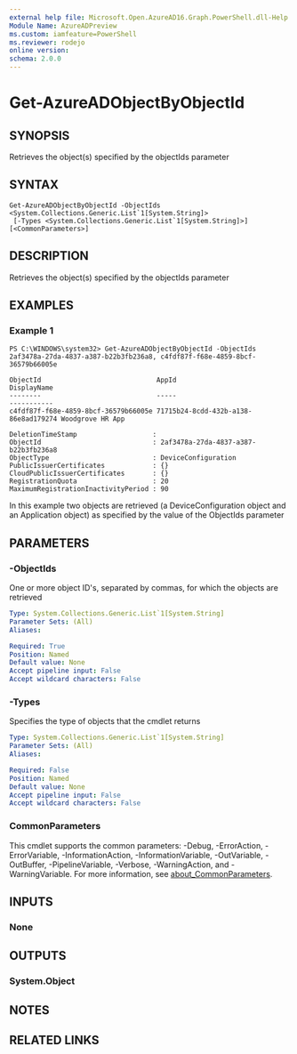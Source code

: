 ```yaml
---
external help file: Microsoft.Open.AzureAD16.Graph.PowerShell.dll-Help.xml
Module Name: AzureADPreview
ms.custom: iamfeature=PowerShell
ms.reviewer: rodejo
online version:
schema: 2.0.0
---
```


# Get-AzureADObjectByObjectId

## SYNOPSIS
Retrieves the object(s) specified by the objectIds parameter 

## SYNTAX

```
Get-AzureADObjectByObjectId -ObjectIds <System.Collections.Generic.List`1[System.String]>
 [-Types <System.Collections.Generic.List`1[System.String]>] [<CommonParameters>]
```

## DESCRIPTION
Retrieves the object(s) specified by the objectIds parameter

## EXAMPLES

### Example 1
```
PS C:\WINDOWS\system32> Get-AzureADObjectByObjectId -ObjectIds 2af3478a-27da-4837-a387-b22b3fb236a8, c4fdf87f-f68e-4859-8bcf-36579b66005e

ObjectId                             AppId                                DisplayName
--------                             -----                                -----------
c4fdf87f-f68e-4859-8bcf-36579b66005e 71715b24-8cdd-432b-a138-86e8ad179274 Woodgrove HR App

DeletionTimeStamp                   :
ObjectId                            : 2af3478a-27da-4837-a387-b22b3fb236a8
ObjectType                          : DeviceConfiguration
PublicIssuerCertificates            : {}
CloudPublicIssuerCertificates       : {}
RegistrationQuota                   : 20
MaximumRegistrationInactivityPeriod : 90
```

In this example two objects are retrieved (a DeviceConfiguration object and an Application object) as specified by the value of the ObjectIds parameter

## PARAMETERS

### -ObjectIds
One or more object ID's, separated by commas, for which the objects are retrieved

```yaml
Type: System.Collections.Generic.List`1[System.String]
Parameter Sets: (All)
Aliases:

Required: True
Position: Named
Default value: None
Accept pipeline input: False
Accept wildcard characters: False
```

### -Types
Specifies the type of objects that the cmdlet returns

```yaml
Type: System.Collections.Generic.List`1[System.String]
Parameter Sets: (All)
Aliases:

Required: False
Position: Named
Default value: None
Accept pipeline input: False
Accept wildcard characters: False
```

### CommonParameters
This cmdlet supports the common parameters: -Debug, -ErrorAction, -ErrorVariable, -InformationAction, -InformationVariable, -OutVariable, -OutBuffer, -PipelineVariable, -Verbose, -WarningAction, and -WarningVariable. For more information, see [about_CommonParameters](http://go.microsoft.com/fwlink/?LinkID=113216).

## INPUTS

### None

## OUTPUTS

### System.Object

## NOTES

## RELATED LINKS

